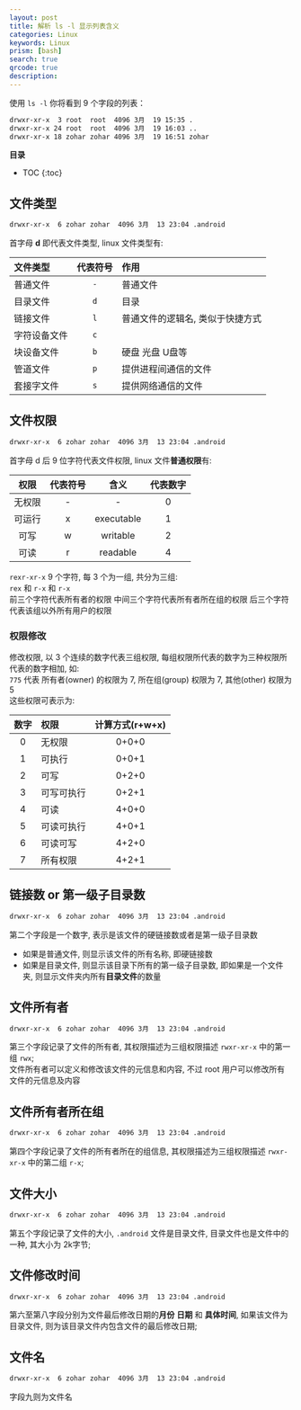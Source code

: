 ```yaml
---
layout: post
title: 解析 ls -l 显示列表含义
categories: Linux
keywords: Linux
prism: [bash]
search: true
qrcode: true
description: 
---
```


使用 `ls -l` 你将看到 9 个字段的列表：

```bash
drwxr-xr-x  3 root  root  4096 3月  19 15:35 .
drwxr-xr-x 24 root  root  4096 3月  19 16:03 ..
drwxr-xr-x 18 zohar zohar 4096 3月  19 16:51 zohar
```

**目录**

* TOC
{:toc}

## 文件类型

```bash
drwxr-xr-x  6 zohar zohar  4096 3月  13 23:04 .android
```

首字母 **d** 即代表文件类型, linux 文件类型有:

文件类型 | 代表符号 | 作用
:--- | :--: | :---
普通文件 | `-` | 普通文件
目录文件 | `d` | 目录
链接文件 | `l` | 普通文件的逻辑名, 类似于快捷方式
字符设备文件 | `c` | 
块设备文件 | `b` | 硬盘 光盘 U盘等
管道文件 | `p` | 提供进程间通信的文件
套接字文件 | `s` | 提供网络通信的文件

## 文件权限

```bash
drwxr-xr-x  6 zohar zohar  4096 3月  13 23:04 .android
```

首字母 d 后 9 位字符代表文件权限, linux 文件**普通权限**有:

权限 | 代表符号 | 含义 | 代表数字
:--: | :--: | :---: | :--:
无权限 | - | - | 0
可运行 | x | executable | 1
可写 | w | writable | 2
可读 | r | readable | 4

`rexr-xr-x` 9 个字符, 每 3 个为一组, 共分为三组:  
`rex` 和 `r-x` 和 `r-x`  
前三个字符代表所有者的权限
中间三个字符代表所有者所在组的权限
后三个字符代表该组以外所有用户的权限

### 权限修改

修改权限, 以 3 个连续的数字代表三组权限, 每组权限所代表的数字为三种权限所代表的数字相加, 如:  
`775` 代表 所有者(owner) 的权限为 7, 所在组(group) 权限为 7, 其他(other) 权限为5  
这些权限可表示为:  

数字 | 权限 | 计算方式(r+w+x)
:--: | :--- | :---:
0 | 无权限 | 0+0+0
1 | 可执行 | 0+0+1
2 | 可写 | 0+2+0
3 | 可写可执行 | 0+2+1
4 | 可读 | 4+0+0
5 | 可读可执行 | 4+0+1
6 | 可读可写 | 4+2+0
7 | 所有权限 | 4+2+1

## 链接数 or 第一级子目录数

```bash
drwxr-xr-x  6 zohar zohar  4096 3月  13 23:04 .android
```

第二个字段是一个数字, 表示是该文件的硬链接数或者是第一级子目录数

* 如果是普通文件, 则显示该文件的所有名称, 即硬链接数
* 如果是目录文件, 则显示该目录下所有的第一级子目录数, 即如果是一个文件夹, 则显示文件夹内所有**目录文件**的数量


## 文件所有者

```bash
drwxr-xr-x  6 zohar zohar  4096 3月  13 23:04 .android
```

第三个字段记录了文件的所有者, 其权限描述为三组权限描述 `rwxr-xr-x` 中的第一组 `rwx`;  
文件所有者可以定义和修改该文件的元信息和内容, 不过 root 用户可以修改所有文件的元信息及内容

## 文件所有者所在组

```bash
drwxr-xr-x  6 zohar zohar  4096 3月  13 23:04 .android
```

第四个字段记录了文件的所有者所在的组信息, 其权限描述为三组权限描述 `rwxr-xr-x` 中的第二组 `r-x`;  

## 文件大小

```bash
drwxr-xr-x  6 zohar zohar  4096 3月  13 23:04 .android
```

第五个字段记录了文件的大小, `.android` 文件是目录文件, 目录文件也是文件中的一种, 其大小为 2k字节;

## 文件修改时间

```bash
drwxr-xr-x  6 zohar zohar  4096 3月  13 23:04 .android
```

第六至第八字段分别为文件最后修改日期的**月份** **日期** 和 **具体时间**, 如果该文件为目录文件, 则为该目录文件内包含文件的最后修改日期;

## 文件名

```bash
drwxr-xr-x  6 zohar zohar  4096 3月  13 23:04 .android
```

字段九则为文件名